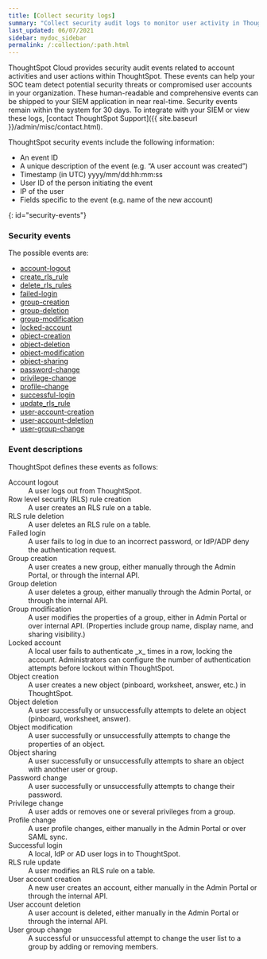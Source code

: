 ```yaml
---
title: [Collect security logs]
summary: "Collect security audit logs to monitor user activity in ThoughtSpot and increase your system security."
last_updated: 06/07/2021
sidebar: mydoc_sidebar
permalink: /:collection/:path.html
---
```


ThoughtSpot Cloud provides security audit events related to account activities and user actions within ThoughtSpot. These events can help your SOC team detect potential security threats or compromised user accounts in your organization. These human-readable and comprehensive events can be shipped to your SIEM application in near real-time. Security events remain within the system for 30 days. To integrate with your SIEM or view these logs, [contact ThoughtSpot Support]({{ site.baseurl }}/admin/misc/contact.html).

ThoughtSpot security events include the following information:
- An event ID
- A unique description of the event (e.g. “A user account was created”)
- Timestamp (in UTC) yyyy/mm/dd:hh:mm:ss
- User ID of the person initiating the event
- IP of the user
- Fields specific to the event (e.g. name of the new account)

{: id="security-events"}
### Security events

The possible events are:
- [account-logout](#account-logout)
- [create_rls_rule](#create-rls-rule)
- [delete_rls_rules](#delete-rls-rules)
- [failed-login](#failed-login)
- [group-creation](#group-creation)
- [group-deletion](#group-deletion)
- [group-modification](#group-modification)
- [locked-account](#locked-account)
- [object-creation](#object-creation)
- [object-deletion](#object-deletion)
- [object-modification](#object-modification)
- [object-sharing](#object-sharing)
- [password-change](#password-change)
- [privilege-change](#privilege-change)
- [profile-change](#profile-change)
- [successful-login](#successful-login)
- [update_rls_rule](#update-rls-rule)
- [user-account-creation](#user-account-creation)
- [user-account-deletion](#user-account-deletion)
- [user-group-change](#user-group-change)

### Event descriptions

ThoughtSpot defines these events as follows:

<dl>
<dlentry id ="account-logout">
 <dt>Account logout</dt>
 <dd>A user logs out from ThoughtSpot.</dd>
</dlentry>
<dlentry id ="create-rls-rule">
 <dt>Row level security (RLS) rule creation</dt>
 <dd>A user creates an RLS rule on a table.</dd>
</dlentry>
<dlentry id ="delete-rls-rules">
 <dt>RLS rule deletion</dt>
 <dd>A user deletes an RLS rule on a table.</dd>
</dlentry>
<dlentry id ="failed-login">
 <dt>Failed login</dt>
 <dd>A user fails to log in due to an incorrect password, or IdP/ADP deny the authentication request.</dd>
</dlentry>
<dlentry id ="group-creation">
 <dt>Group creation</dt>
 <dd>A user creates a new group, either manually through the Admin Portal, or through the internal API.</dd>
</dlentry>
<dlentry id ="group-deletion">
 <dt>Group deletion</dt>
 <dd>A user deletes a group, either manually through the Admin Portal, or through the internal API.</dd>
</dlentry>
<dlentry id ="group-modification">
 <dt>Group modification</dt>
 <dd>A user modifies the properties of a group, either in Admin Portal or over internal API. (Properties include group name, display name, and sharing visibility.)</dd>
</dlentry>
<dlentry id ="locked-account">
 <dt>Locked account</dt>
 <dd>A local user fails to authenticate _x_ times in a row, locking the account. Administrators can configure the number of authentication attempts before lockout within ThoughtSpot.</dd>
</dlentry>
<dlentry id ="object-creation">
 <dt>Object creation</dt>
 <dd>A user creates a new object (pinboard, worksheet, answer, etc.) in ThoughtSpot.</dd>
</dlentry>
<dlentry id="object-deletion">
 <dt>Object deletion</dt>
 <dd>A user successfully or unsuccessfully attempts to delete an object (pinboard, worksheet, answer).</dd>
</dlentry>
<dlentry id="object-modification">
 <dt>Object modification</dt>
 <dd>A user successfully or unsuccessfully attempts to change the properties of an object.</dd>
</dlentry>
<dlentry id="object-sharing">
 <dt>Object sharing</dt>
 <dd>A user successfully or unsuccessfully attempts to share an object with another user or group.</dd>
</dlentry>
<dlentry id ="password-change">
 <dt>Password change</dt>
 <dd>A user successfully or unsuccessfully attempts to change their password.</dd>
</dlentry>
<dlentry id ="privilege-change">
 <dt>Privilege change</dt>
 <dd>A user adds or removes one or several privileges from a group.</dd>
</dlentry>
<dlentry id ="profile-change">
 <dt>Profile change</dt>
 <dd>A user profile changes, either manually in the Admin Portal or over SAML sync.</dd>
</dlentry>
 <dlentry id ="successful-login">
  <dt>Successful login</dt>
  <dd>A local, IdP or AD user logs in to ThoughtSpot.</dd>
 </dlentry>
 <dlentry id ="update-rls-rule">
  <dt>RLS rule update</dt>
  <dd>A user modifies an RLS rule on a table.</dd>
 </dlentry>
 <dlentry id ="user-account-creation">
  <dt>User account creation</dt>
  <dd>A new user creates an account, either manually in the Admin Portal or through the internal API.</dd>
 </dlentry>
 <dlentry id ="user-account-deletion">
  <dt>User account deletion</dt>
  <dd>A user account is deleted, either manually in the Admin Portal or through the internal API.</dd>
 </dlentry>
 <dlentry id ="user-group-change">
  <dt>User group change</dt>
  <dd>A successful or unsuccessful attempt to change the user list to a group by adding or removing members.</dd>
 </dlentry>
</dl>


<!--
ThoughtSpot includes a number of management tools, monitoring applications, and automated processes to support system security. System security includes managing access and privileges, audit logs, security policies, and Linux OS installed package updates.

## Audit logs

There are several ways you can view audit log information in ThoughtSpot. You can see recent events in the Control Center or view more detailed audit logs using tscli. Administrators can view audit logs of configuration changes users have made to ThoughtSpot in these ways:

- Monitor events from the [Control Center]({{ site.baseurl }}/admin/system-monitor/monitor-pinboards.html#).
- Generate audit log reports through the `tscli` command.


You can access an audit log of cluster events through tscli. You can also access information on cluster updates, configurations, data loading and metadata events.

Use the `tscli event list` command to return an audit list of events from the cluster. The syntax is:

```
tscli event list
   [--include <all|config|notification>]
   [--since <hours,minutes,days>
   | --from <yyyymmdd-HH:MM>
   --to <yyyymmdd-HH:MM>]
   [--detail]
   [--summary_contains
   <'string1'| 'string2' ...>]
   [--detail_contains
   <'string1'| 'string2' ...>]
   [--attributes
   <key1='value1'|
   key2='value2' ...>]
```

Optional parameters are:

| Parameter | Description |
|---------------|---------------------|
| `--include` | Specifies the type of events to include, and can be `all`, `config`, or `notification`. |
| `--detail` | Returns the events in a detail format rather than a tabular summary, which is the default. |
| `--summary_contains <'string1' | 'string2' ...>` | Specifies a string to check for in the event summary. Enclose strings in single quotes, and separate multiple strings with &pipe;. Events that match all specified strings will be returned. |
| `--detail_contains <'string1'| 'string2' ...>` | Specifies a string to check for in the detail. Enclose strings in single quotes, and separate multiple strings with `|` (pipe symbol). Events that match all specified strings will be returned.|
| `--attributes <key1='value1' &pipe; key2='value2' ...>` | Specifies attributes to match as key=value pairs. Separate multiple attributes with `|` (pipe symbol). Events that match all specified key/value pairs will be returned. Put single quotes around the value(s). |

And a time window made up of either:

- `--since <hours,minutes,days>` is a time in the past for where the event audit begins, ending at the present time. Specify a human readable duration string, e.g. 4h (4 hours), 30m (30 minutes), 1d (1 day).

Or both:

- `--from <yyyymmdd-HH:MM>` is a timestamp for where to begin the event audit. It must be of the form: yyyymmdd-HH:MM.
- `--to <yyyymmdd-HH:MM>` is a timestamp for where to end the event audit. It must be of the form: yyyymmdd-HH:MM.

To get audit logs:

1. Log in to the Linux shell using SSH.
2. Issue the `tscli event list` command, with the desired parameters, for example:

    ```
    $ tscli event list
       --include config
       --since 24 hours
    ```


## Security policies

Security policies are the principles and processes ThoughtSpot uses in development to ensure a product that conforms to security standards. Security policies ensure a secure product with each release. When a release is in development, each build is tested using Qualys Network Security and Vulnerability Management Suite. Issues and vulnerabilities are fixed proactively, based on the results.

The ThoughtSpot Engineering and ThoughtSpot Support teams are notified of Common Vulnerabilities and Exposures (CVEs), so they can patch OS packages proactively as well. You can view installed packages along with their version numbers at any time, in order to see if you require an update to ThoughtSpot.

Whenever a CVE is identified, and an OS package needs to be updated, the next patch release will include the patch or update. You can view installed Linux packages at any time, along with the version numbers of the installed packages.

## Third-party security software for security, governance, and monitoring of ThoughtSpot

You can install supported [third-party security and monitoring software]({{ site.baseurl}}/admin/data-security/about-secure-monitor-sw.html#) on a ThoughtSpot cluster.
-->
